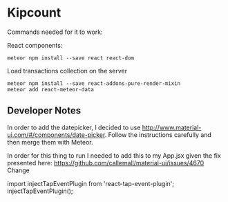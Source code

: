 # Kipcount

Commands needed for it to work:

React components:
```
meteor npm install --save react react-dom

```

Load transactions collection on the server
```
meteor npm install --save react-addons-pure-render-mixin
meteor add react-meteor-data
```

## Developer Notes
In order to add the datepicker, I decided to use http://www.material-ui.com/#/components/date-picker.
Follow the instructions carefully and then merge them with Meteor.

In order for this thing to run I needed to add this to my App.jsx given the fix presented here: https://github.com/callemall/material-ui/issues/4670
Change


import injectTapEventPlugin from 'react-tap-event-plugin';
injectTapEventPlugin();
```
